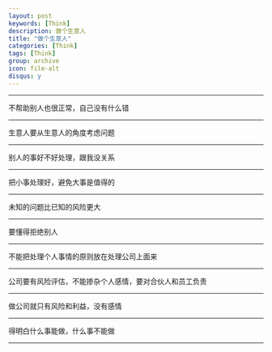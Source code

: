 ```yaml
---
layout: post
keywords: [Think]
description: 做个生意人
title: "做个生意人"
categories: [Think]
tags: [Think]
group: archive
icon: file-alt
disqus: y
---
```


----
不帮助别人也很正常，自己没有什么错

----
生意人要从生意人的角度考虑问题

----
别人的事好不好处理，跟我没关系

----
把小事处理好，避免大事是值得的

----
未知的问题比已知的风险更大

----
要懂得拒绝别人

----
不能把处理个人事情的原则放在处理公司上面来

----
公司要有风险评估，不能掺杂个人感情，要对合伙人和员工负责

----
做公司就只有风险和利益，没有感情

----
得明白什么事能做，什么事不能做

---